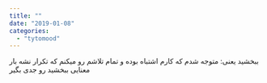 ```yaml
---
title: ""
date: "2019-01-08"
categories: 
  - "tytomood"
---
```


ببخشید یعنی: متوجه شدم که کارم اشتباه بوده و تمام تلاشم رو میکنم که تکرار نشه بار معنایی ببخشید رو جدی بگیر

